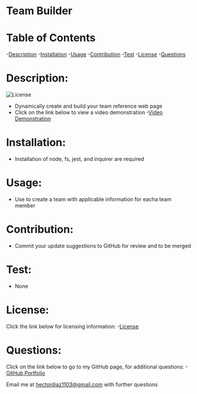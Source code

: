 
# Team Builder

# Table of Contents

-[Description](#description)
-[Installation](#installation)
-[Usage](#usage)
-[Contribution](#contribution)
-[Test](#test)
-[License](#license)
-[Questions](#questions)

# Description:
![License](https://img.shields.io/badge/License-MIT-blue.svg)

* Dynamically create and build your team reference web page
* Click on the link below to view a video demonstration
-[Video Demonstration](https://drive.google.com/file/d/1T3FjzL-sLK5-4wxDp6clelDyB9La03Zs/view)

# Installation:

* Installation of node, fs, jest, and inquirer are required

# Usage:

* Use to create a team with applicable information for eacha team member

# Contribution:

* Commit your update suggestions to GitHub for review and to be merged

# Test:

* None

# License:
Click the link below for licensing information:
 -[License](https://opensource.org/licenses/MIT)

# Questions:
Click on the link below to go to my GitHub page, for additional questions:
-[GitHub Portfolio](https:github.com/hectordiazjr)

Email me at hectordiaz1103@gmail.com with further questions

